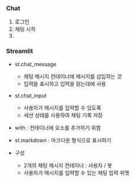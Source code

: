 ### Chat
1. 로그인
2. 채팅 시작
3. 

### Streamlit
- st.chat_message
    - 채팅 메시지 컨테이너에 메시지를 삽입하는 것
    - 입력을 표시하고 입력을 읽는데에 사용
- st.chat_input
    - 사용자가 메시지를 입력할 수 있도록
    - 세션 상태를 사용하여 채팅 기록 저장
- with : 컨테이너에 요소를 추가하기 위함
- st.markdown : 마크다운 형식으로 표시하기

- 구성
    - 2개의 채팅 메시지 컨테이너 : 사용자 / 봇
    - 사용자가 메시지를 입력할 수 있는 채팅 입력 위젯
